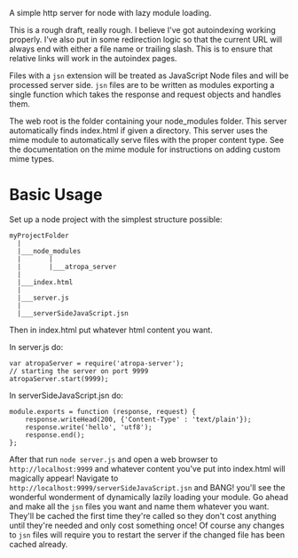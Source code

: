 A simple http server for node with lazy module loading.

This is a rough draft, really rough. I believe I've got autoindexing
working properly. I've also put in some redirection logic so that the current
URL will always end with either a file name or trailing slash. This is to ensure
that relative links will work in the autoindex pages.

Files with a `jsn` extension will be treated as JavaScript Node files and will 
be processed server side. `jsn` files are to be written as modules exporting a
single function which takes the response and request objects and handles them.

The web root is the folder containing your node_modules folder. This server
automatically finds index.html if given a directory. This server uses the mime
module to automatically serve files with the proper content type. See the
documentation on the mime module for instructions on adding custom mime types.

# Basic Usage

Set up a node project with the simplest structure possible:

```
myProjectFolder
  |
  |___node_modules
  |       |
  |       |___atropa_server
  |
  |___index.html
  |
  |___server.js
  |
  |___serverSideJavaScript.jsn
```

Then in index.html put whatever html content you want.

In server.js do:
```
var atropaServer = require('atropa-server');
// starting the server on port 9999
atropaServer.start(9999);
```

In serverSideJavaScript.jsn do:
```
module.exports = function (response, request) {
    response.writeHead(200, {'Content-Type' : 'text/plain'});
    response.write('hello', 'utf8');
    response.end();
};

```

After that run `node server.js` and open a web browser to 
`http://localhost:9999` and whatever content you've put into index.html will 
magically appear! Navigate to `http://localhost:9999/serverSideJavaScript.jsn`
and BANG! you'll see the wonderful wonderment of dynamically lazily loading your module. Go ahead and make all the `jsn` files you want and name them whatever
you want. They'll be cached the first time they're called so they don't cost
anything until they're needed and only cost something once! Of course any
changes to `jsn` files will require you to restart the server if the changed
file has been cached already.